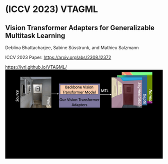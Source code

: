 # (ICCV 2023) VTAGML
## Vision Transformer Adapters for Generalizable Multitask Learning 
Deblina Bhattacharjee, Sabine Süsstrunk, and Mathieu Salzmann


ICCV 2023 Paper: https://arxiv.org/abs/2308.12372

https://ivrl.github.io/VTAGML/
![Figure Abstract](avtar.gif)

